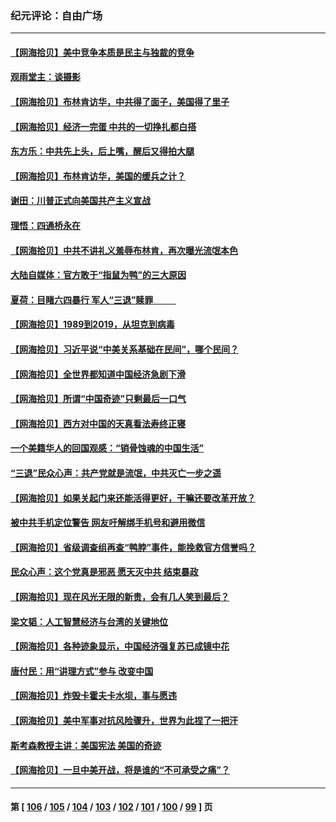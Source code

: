 ### 纪元评论：自由广场
---
#### [【网海拾贝】美中竞争本质是民主与独裁的竞争](../../pages/nsc993/n14022006.md) 
#### [观雨堂主：谈摄影](../../pages/nsc993/n14021981.md) 
#### [【网海拾贝】布林肯访华，中共得了面子，美国得了里子](../../pages/nsc993/n14021440.md) 
#### [【网海拾贝】经济一完蛋 中共的一切挣扎都白搭](../../pages/nsc993/n14021000.md) 
#### [东方乐：中共先上头，后上嘴，醒后又得拍大腿](../../pages/nsc993/n14021021.md) 
#### [【网海拾贝】布林肯访华，美国的缓兵之计？](../../pages/nsc993/n14020214.md) 
#### [谢田：川普正式向美国共产主义宣战](../../pages/nsc993/n14019485.md) 
#### [理悟：四通桥永在](../../pages/nsc993/n14019481.md) 
#### [【网海拾贝】中共不讲礼义羞辱布林肯，再次曝光流氓本色](../../pages/nsc993/n14019447.md) 
#### [大陆自媒体：官方敢于“指鼠为鸭”的三大原因](../../pages/nsc993/n14019433.md) 
#### [夏荷：目睹六四暴行 军人“三退”赎罪           ](../../pages/nsc993/n14018793.md) 
#### [【网海拾贝】1989到2019，从坦克到病毒](../../pages/nsc993/n14018767.md) 
#### [【网海拾贝】习近平说“中美关系基础在民间”，哪个民间？](../../pages/nsc993/n14018200.md) 
#### [【网海拾贝】全世界都知道中国经济急剧下滑](../../pages/nsc993/n14017985.md) 
#### [【网海拾贝】所谓“中国奇迹”只剩最后一口气](../../pages/nsc993/n14017268.md) 
#### [【网海拾贝】西方对中国的天真看法寿终正寝](../../pages/nsc993/n14016640.md) 
#### [一个美籍华人的回国观感：“销骨蚀魂的中国生活”](../../pages/nsc993/n14016665.md) 
#### [“三退”民众心声：共产党就是流氓，中共灭亡一步之遥](../../pages/nsc993/n14015858.md) 
#### [【网海拾贝】如果关起门来还能活得更好，干嘛还要改革开放？](../../pages/nsc993/n14015832.md) 
#### [被中共手机定位警告 网友吁解绑手机号和避用微信](../../pages/nsc993/n14015492.md) 
#### [【网海拾贝】省级调查组再查“鸭脖”事件，能挽救官方信誉吗？](../../pages/nsc993/n14015203.md) 
#### [民众心声：这个党真是邪恶 愿天灭中共 结束暴政](../../pages/nsc993/n14014251.md) 
#### [【网海拾贝】现在风光无限的新贵，会有几人笑到最后？](../../pages/nsc993/n14014484.md) 
#### [梁文韬：人工智慧经济与台湾的关键地位](../../pages/nsc993/n14014239.md) 
#### [【网海拾贝】各种迹象显示，中国经济强复苏已成镜中花](../../pages/nsc993/n14014056.md) 
#### [唐付民：用“讲理方式”参与 改变中国](../../pages/nsc993/n14014026.md) 
#### [【网海拾贝】炸毁卡霍夫卡水坝，事与愿违](../../pages/nsc993/n14013661.md) 
#### [【网海拾贝】美中军事对抗风险骤升，世界为此捏了一把汗](../../pages/nsc993/n14013005.md) 
#### [斯考森教授主讲：美国宪法 美国的奇迹](../../pages/nsc993/n14012595.md) 
#### [【网海拾贝】一旦中美开战，将是谁的“不可承受之痛”？](../../pages/nsc993/n14012236.md) 

---
#### 第 [ [106](./106.md) / [105](./105.md) / [104](./104.md) / [103](./103.md) / [102](./102.md) / [101](./101.md) / [100](./100.md) / [99](./99.md) ] 页
